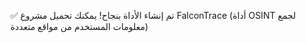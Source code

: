 ✅ تم إنشاء الأداة بنجاح! يمكنك تحميل مشروع FalconTrace (أداة OSINT لجمع معلومات المستخدم من مواقع متعددة)
